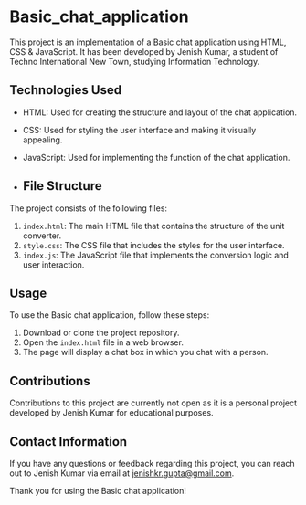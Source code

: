 # Basic_chat_application

This project is an implementation of a Basic chat application using HTML, CSS & JavaScript. It has been developed by Jenish Kumar, a student of Techno International New Town, studying Information Technology.

## Technologies Used

- HTML: Used for creating the structure and layout of the chat application.
- CSS: Used for styling the user interface and making it visually appealing.
- JavaScript: Used for implementing the function of the chat application.

- ## File Structure

The project consists of the following files:

1. `index.html`: The main HTML file that contains the structure of the unit converter.
2. `style.css`: The CSS file that includes the styles for the user interface.
3. `index.js`: The JavaScript file that implements the conversion logic and user interaction.

## Usage

To use the Basic chat application, follow these steps:

1. Download or clone the project repository.
2. Open the `index.html` file in a web browser.
3. The page will display a chat box in which you chat with a person.


## Contributions

Contributions to this project are currently not open as it is a personal project developed by Jenish Kumar for educational purposes.

## Contact Information

If you have any questions or feedback regarding this project, you can reach out to Jenish Kumar via email at [jenishkr.gupta@gmail.com](mailto:jenishkr.gupta@gmail.com).

Thank you for using the Basic chat application!
